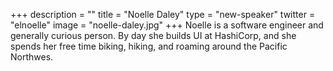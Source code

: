 +++
description = ""
title = "Noelle Daley"
type = "new-speaker"
twitter = "elnoelle"
image = "noelle-daley.jpg"
+++
Noelle is a software engineer and generally curious person. By day she builds UI at
HashiCorp, and she spends her free time biking, hiking, and roaming around the Pacific
Northwes.